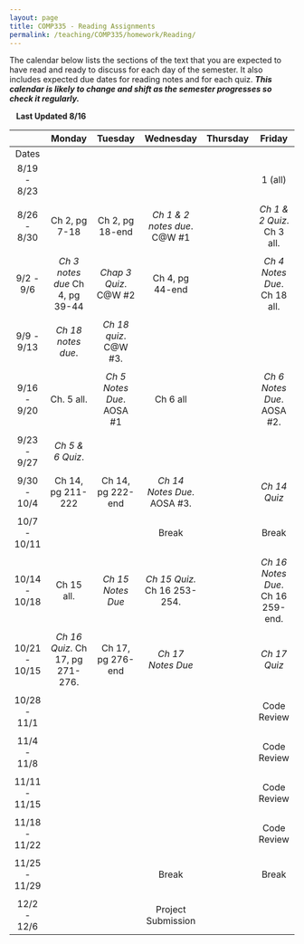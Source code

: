 ```yaml
---
layout: page
title: COMP335 - Reading Assignments
permalink: /teaching/COMP335/homework/Reading/
---
```


The calendar below lists the sections of the text that you are expected to have read and ready to discuss for each day of the semester. It also includes expected due dates for reading notes and for each quiz. ***This calendar is likely to change and shift as the semester progresses so check it regularly.***


&nbsp;&nbsp;&nbsp;**Last Updated 8/16**


| | Monday | Tuesday | Wednesday | Thursday | Friday |
|:----: | :----: | :----: | :----: | :----:  | :----: |
|Dates | | | | |
|8/19 - 8/23  | | | | | 1 (all) |
| | | | | |
|8/26 - 8/30  | Ch 2, pg 7-18| Ch 2, pg 18-end | *Ch 1 & 2 notes due*. C@W #1 |  | *Ch 1 & 2 Quiz*. Ch 3 all.|
| | | | | |
|9/2 - 9/6  | *Ch 3 notes due* Ch 4, pg 39-44 | *Chap 3 Quiz*. C@W #2 | Ch 4, pg 44-end | | *Ch 4 Notes Due*. Ch 18 all. |
| | | | | |
|9/9 - 9/13  | *Ch 18 notes due*.  | *Ch 18 quiz*. C@W #3. | | |  |
| | | | | |
|9/16 - 9/20  | Ch. 5 all.  | *Ch 5 Notes Due*. AOSA #1 | Ch 6 all | | *Ch 6 Notes Due*. AOSA #2. |
| | | | | |
|9/23 - 9/27  | *Ch 5 & 6 Quiz*. | | | | |
| | | | | |
|9/30 - 10/4  | Ch 14, pg 211-222 | Ch 14, pg 222-end | *Ch 14 Notes Due*. AOSA #3. | | *Ch 14 Quiz* |
| | | | | |
|10/7 - 10/11  | | | Break | | Break |
| | | | | |
|10/14 - 10/18  | Ch 15 all. | *Ch 15 Notes Due* | *Ch 15 Quiz.* Ch 16 253-254. | | *Ch 16 Notes Due*. Ch 16 259-end. |
| | | | | |
|10/21 - 10/15  | *Ch 16 Quiz*. Ch 17, pg 271-276. | Ch 17, pg 276-end | *Ch 17 Notes Due* | | *Ch 17 Quiz* |
| | | | | |
|10/28 - 11/1  | | | | | Code Review |
| | | | | |
|11/4 - 11/8  | | |  | | Code Review  |
| | | | | |
|11/11 - 11/15  |  | | | |Code Review  |
| | | | | |
|11/18 - 11/22  | | |  | | Code Review |
| | | | | |
|11/25 - 11/29  | | | Break | | Break |
| | | | | |
|12/2 - 12/6  | | | Project Submission | |  |
